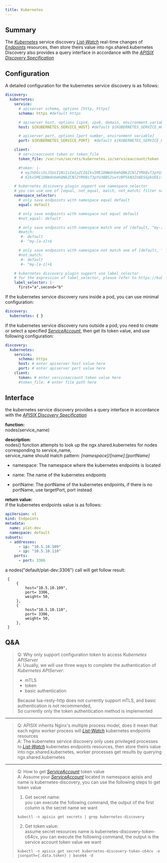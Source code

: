 ```yaml
---
title: Kubernetes
---
```


<!--
#
# Licensed to the Apache Software Foundation (ASF) under one or more
# contributor license agreements.  See the NOTICE file distributed with
# this work for additional information regarding copyright ownership.
# The ASF licenses this file to You under the Apache License, Version 2.0
# (the "License"); you may not use this file except in compliance with
# the License.  You may obtain a copy of the License at
#
#     http://www.apache.org/licenses/LICENSE-2.0
#
# Unless required by applicable law or agreed to in writing, software
# distributed under the License is distributed on an "AS IS" BASIS,
# WITHOUT WARRANTIES OR CONDITIONS OF ANY KIND, either express or implied.
# See the License for the specific language governing permissions and
# limitations under the License.
#
-->

## Summary

The [_Kubernetes_](https://kubernetes.io/) service discovery [_List-Watch_](https://kubernetes.io/docs/reference/using-api/api-concepts/) real-time changes of [_Endpoints_](https://kubernetes.io/docs/concepts/services-networking/service/) resources,
then store theirs value into ngx.shared.kubernetes \
Discovery also provides a query interface in accordance with the [_APISIX Discovery Specification_](https://github.com/apache/apisix/blob/master/docs/en/latest/discovery.md)

## Configuration

A detailed configuration for the kubernetes service discovery is as follows:

```yaml
discovery:
  kubernetes:
    service:
      # apiserver schema, options [http, https]
      schema: https #default https

      # apiserver host, options [ipv4, ipv6, domain, environment variable]
      host: ${KUBERNETES_SERVICE_HOST} #default ${KUBERNETES_SERVICE_HOST}

      # apiserver port, options [port number, environment variable]
      port: ${KUBERNETES_SERVICE_PORT}  #default ${KUBERNETES_SERVICE_PORT}

    client:
      # serviceaccount token or token_file
      token_file: /var/run/secrets/kubernetes.io/serviceaccount/token

      #token: |-
       # eyJhbGciOiJSUzI1NiIsImtpZCI6Ikx5ME1DNWdnbmhQNkZCNlZYMXBsT3pYU3BBS2swYzBPSkN3ZnBESGpkUEEif
       # 6Ikx5ME1DNWdnbmhQNkZCNlZYMXBsT3pYU3BBS2swYzBPSkN3ZnBESGpkUEEifeyJhbGciOiJSUzI1NiIsImtpZCI

    # kubernetes discovery plugin support use namespace_selector
    # you can use one of [equal, not_equal, match, not_match] filter namespace
    namespace_selector:
      # only save endpoints with namespace equal default
      equal: default

      # only save endpoints with namespace not equal default
      #not_equal: default

      # only save endpoints with namespace match one of [default, ^my-[a-z]+$]
      #match:
       #- default
       #- ^my-[a-z]+$

      # only save endpoints with namespace not match one of [default, ^my-[a-z]+$ ]
      #not_match:
       #- default
       #- ^my-[a-z]+$

    # kubernetes discovery plugin support use label_selector
    # for the expression of label_selector, please refer to https://kubernetes.io/docs/concepts/overview/working-with-objects/labels
    label_selector: |-
      first="a",second="b"
```

If the kubernetes service discovery runs inside a pod, you can use minimal configuration:

```yaml
discovery:
  kubernetes: { }
```

If the kubernetes service discovery runs outside a pod, you need to create or select a specified [_ServiceAccount_](https://kubernetes.io/docs/tasks/configure-pod-container/configure-service-account/),
then get its token value, and use following configuration:

```yaml
discovery:
  kubernetes:
    service:
      schema: https
      host: # enter apiserver host value here
      port: # enter apiserver port value here
    client:
      token: # enter serviceaccount token value here
      #token_file: # enter file path here
```

## Interface

the kubernetes service discovery provides a query interface in accordance with the [_APISIX Discovery Specification_](https://github.com/apache/apisix/blob/master/docs/en/latest/discovery.md)

**function:** \
 nodes(service_name)

**description:** \
  nodes() function attempts to look up the ngx.shared.kubernetes for nodes corresponding to service_name, \
  service_name should match pattern: _[namespace]/[name]:[portName]_

  + namespace: The namespace where the kubernetes endpoints is located

  + name: The name of the kubernetes endpoints

  + portName: The portName of the kubernetes endpoints, if there is no portName, use targetPort, port instead

**return value:** \
  if the kubernetes endpoints value is as follows:

  ```yaml
  apiVersion: v1
  kind: Endpoints
  metadata:
    name: plat-dev
    namespace: default
  subsets:
    - addresses:
        - ip: "10.5.10.109"
        - ip: "10.5.10.110"
      ports:
        - port: 3306
  ```

  a nodes("default/plat-dev:3306") call will get follow result:

  ```
   {
       {
           host="10.5.10.109",
           port= 3306,
           weight= 50,
       },
       {
           host="10.5.10.110",
           port= 3306,
           weight= 50,
       },
   }
  ```

## Q&A

> Q: Why only support configuration token to access _Kubernetes APIServer_ \
> A: Usually, we will use three ways to complete the authentication of _Kubernetes APIServer_:
>
>+ mTLS
>+ token
>+ basic authentication
>
> Because lua-resty-http does not currently support mTLS, and basic authentication is not recommended,\
> So currently only the token authentication method is implemented

---

> Q: APISIX inherits Nginx's multiple process model, does it mean that each nginx worker process will [_List-Watch_](https://kubernetes.io/docs/reference/using-api/api-concepts/) kubernetes endpoints resources \
> A: The kubernetes service discovery only uses privileged processes to [_List-Watch_](https://kubernetes.io/docs/reference/using-api/api-concepts/) kubernetes endpoints resources, then store theirs value \
> into ngx.shared.kubernetes, worker processes get results by querying ngx.shared.kubernetes

---

> Q: How to get [_ServiceAccount_](https://kubernetes.io/docs/tasks/configure-pod-container/configure-service-account/) token value \
> A: Assume your [_ServiceAccount_](https://kubernetes.io/docs/tasks/configure-pod-container/configure-service-account/) located in namespace apisix and name is kubernetes-discovery, you can use the following steps to get token value
>
> 1. Get secret name: \
> you can execute the following command, the output of the first column is the secret name we want
>
> ```shell
> kubectl -n apisix get secrets | grep kubernetes-discovery
> ```
>
> 2. Get token value: \
> assume secret resources name is kubernetes-discovery-token-c64cv, you can execute the following command, the output is the service account token value we want
>
> ```shell
> kubectl -n apisix get secret kubernetes-discovery-token-c64cv -o jsonpath={.data.token} | base64 -d
> ```
